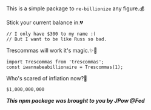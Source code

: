 This is a simple package to `re-billionize` any figure.💰

Stick your current balance in.💔
```
// I only have $300 to my name :(
// But I want to be like Russ so bad. 
```

Trescommas will work it's magic.✨💸
```
import Trescommas from 'trescommas';
const iwannabeabillionaire = Trescommas(1);
```

Who's scared of inflation now?🤑
```
$1,000,000,000
```



***This npm package was brought to you by JPow @Fed***
